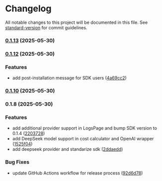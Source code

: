 # Changelog

All notable changes to this project will be documented in this file. See [standard-version](https://github.com/conventional-changelog/standard-version) for commit guidelines.

### [0.1.13](https://github.com/agusgarcia3007/LLMonitor/compare/v0.1.12...v0.1.13) (2025-05-30)

### [0.1.12](https://github.com/agusgarcia3007/LLMonitor/compare/v0.1.10...v0.1.12) (2025-05-30)


### Features

* add post-installation message for SDK users ([4a69cc2](https://github.com/agusgarcia3007/LLMonitor/commit/4a69cc26dd6242020271831fb71fa5d903332b5c))

### [0.1.10](https://github.com/agusgarcia3007/LLMonitor/compare/v0.1.8...v0.1.10) (2025-05-30)

### 0.1.8 (2025-05-30)


### Features

* add additional provider support in LogsPage and bump SDK version to 0.1.4 ([2203728](https://github.com/agusgarcia3007/LLMonitor/commit/220372831a6fa960a2a434865e10c741f79bd9fa))
* add DeepSeek model support in cost calculator and OpenAI wrapper ([1525f04](https://github.com/agusgarcia3007/LLMonitor/commit/1525f049d0edb4d449c61cd46916afcbd9a87786))
* add deepseek provider and standarize sdk ([2ddaedd](https://github.com/agusgarcia3007/LLMonitor/commit/2ddaeddea27ac76b5cb9c7e51bc7a7514d1f4cfa))


### Bug Fixes

* update GitHub Actions workflow for release process ([92d6d78](https://github.com/agusgarcia3007/LLMonitor/commit/92d6d78327306c3bea4419997232be862d042d45))
